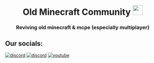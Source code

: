 <h1 align="center">Old Minecraft Community <img src="https://static.wikia.nocookie.net/minecraft_gamepedia/images/a/a4/Grass_Block_%28item%29_BE5.png/revision/latest?cb=20200901112517" height="32"></h1>
<h3 align="center">Reviving old minecraft & mcpe (especially multiplayer)</h3>

## Our socials:

[![discord](https://img.shields.io/badge/Discord%20(MCPE)-link-green)](https://discord.gg/KUMp68eA8b)
[![discord](https://img.shields.io/badge/Discord%20(Java)-link-purple)](https://discord.gg/2W4DHM5dXj)
[![youtube](https://img.shields.io/badge/YouTube-link-darkred)](https://youtube.com/@oldminecraftcommunity)
